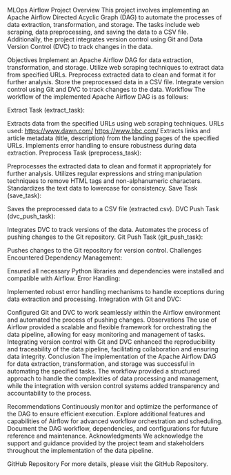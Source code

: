 MLOps Airflow Project
Overview
This project involves implementing an Apache Airflow Directed Acyclic Graph (DAG) to automate the processes of data extraction, transformation, and storage. The tasks include web scraping, data preprocessing, and saving the data to a CSV file. Additionally, the project integrates version control using Git and Data Version Control (DVC) to track changes in the data.

Objectives
Implement an Apache Airflow DAG for data extraction, transformation, and storage.
Utilize web scraping techniques to extract data from specified URLs.
Preprocess extracted data to clean and format it for further analysis.
Store the preprocessed data in a CSV file.
Integrate version control using Git and DVC to track changes to the data.
Workflow
The workflow of the implemented Apache Airflow DAG is as follows:

Extract Task (extract_task):

Extracts data from the specified URLs using web scraping techniques.
URLs used:
https://www.dawn.com/
https://www.bbc.com/
Extracts links and article metadata (title, description) from the landing pages of the specified URLs.
Implements error handling to ensure robustness during data extraction.
Preprocess Task (preprocess_task):

Preprocesses the extracted data to clean and format it appropriately for further analysis.
Utilizes regular expressions and string manipulation techniques to remove HTML tags and non-alphanumeric characters.
Standardizes the text data to lowercase for consistency.
Save Task (save_task):

Saves the preprocessed data to a CSV file (extracted.csv).
DVC Push Task (dvc_push_task):

Integrates DVC to track versions of the data.
Automates the process of pushing changes to the Git repository.
Git Push Task (git_push_task):

Pushes changes to the Git repository for version control.
Challenges Encountered
Dependency Management:

Ensured all necessary Python libraries and dependencies were installed and compatible with Airflow.
Error Handling:

Implemented robust error handling mechanisms to handle exceptions during data extraction and processing.
Integration with Git and DVC:

Configured Git and DVC to work seamlessly within the Airflow environment and automated the process of pushing changes.
Observations
The use of Airflow provided a scalable and flexible framework for orchestrating the data pipeline, allowing for easy monitoring and management of tasks.
Integrating version control with Git and DVC enhanced the reproducibility and traceability of the data pipeline, facilitating collaboration and ensuring data integrity.
Conclusion
The implementation of the Apache Airflow DAG for data extraction, transformation, and storage was successful in automating the specified tasks. The workflow provided a structured approach to handle the complexities of data processing and management, while the integration with version control systems added transparency and accountability to the process.

Recommendations
Continuously monitor and optimize the performance of the DAG to ensure efficient execution.
Explore additional features and capabilities of Airflow for advanced workflow orchestration and scheduling.
Document the DAG workflow, dependencies, and configurations for future reference and maintenance.
Acknowledgments
We acknowledge the support and guidance provided by the project team and stakeholders throughout the implementation of the data pipeline.

GitHub Repository
For more details, please visit the GitHub Repository.

